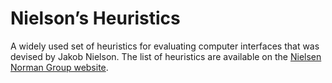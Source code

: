 # Nielson’s Heuristics

A widely used set of heuristics for evaluating computer interfaces that was devised by Jakob Nielson.
The list of heuristics are available on the [Nielsen Norman Group website](https://www.nngroup.com/articles/ten-usability-heuristics/).
